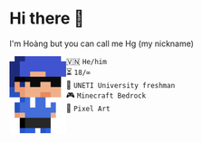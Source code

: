 # Hi there 👋

I'm Hoàng but you can call me Hg (my nickname)

<img src="img/hg_pixel.png" align="left" width="100px">
	
🇻🇳 `He/him`<br>
⏳ `18/∞`<br>
🧠 `UNETI University freshman`<br>
🎮 `Minecraft Bedrock`<br>
💙 `Pixel Art`
